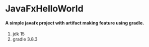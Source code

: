 # JavaFxHelloWorld
#### A simple javafx project with artifact making feature using gradle.

1. jdk 15
2. gradle 3.8.3
